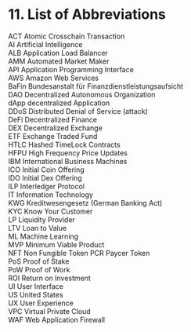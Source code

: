 # 11. List of Abbreviations

ACT   Atomic Crosschain Transaction  
AI   Artificial Intelligence  
ALB   Application Load Balancer  
AMM   Automated Market Maker  
API   Application Programming Interface  
AWS   Amazon Web Services  
BaFin   Bundesanstalt für Finanzdienstleistungsaufsicht  
DAO   Decentralized Autonomous Organization  
dApp   decentralized Application  
DDoS   Distributed Denial of Service \(attack\)  
DeFi   Decentralized Finance  
DEX   Decentralized Exchange  
ETF   Exchange Traded Fund  
HTLC   Hashed TimeLock Contracts  
HFPU   High Frequency Price Updates  
IBM   International Business Machines  
ICO   Initial Coin Offering  
IDO   Initial Dex Offering  
ILP   Interledger Protocol  
IT   Information Technology  
KWG   Kreditwesengesetz \(German Banking Act\)  
KYC   Know Your Customer  
LP   Liquidity Provider  
LTV   Loan to Value  
ML   Machine Learning  
MVP   Minimum Viable Product  
NFT   Non Fungible Token PCR Paycer Token  
PoS   Proof of Stake  
PoW   Proof of Work  
ROI   Return on Investment  
UI   User Interface  
US   United States  
UX   User Experience  
VPC   Virtual Private Cloud  
WAF   Web Application Firewall

